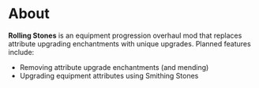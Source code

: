 # About

**Rolling Stones** is an equipment progression overhaul mod that replaces attribute upgrading enchantments with unique upgrades. Planned features include:
- Removing attribute upgrade enchantments (and mending)
- Upgrading equipment attributes using Smithing Stones
